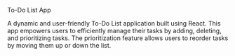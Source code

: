 To-Do List App

A dynamic and user-friendly To-Do List application built using React. This app empowers users to efficiently manage their tasks by adding, deleting, and prioritizing tasks. The prioritization feature allows users to reorder tasks by moving them up or down the list.
